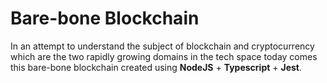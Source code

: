 # Bare-bone Blockchain

In an attempt to understand the subject of blockchain and cryptocurrency which are the two rapidly growing domains in the tech space today comes this bare-bone blockchain created using **NodeJS** + **Typescript** + **Jest**. 